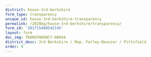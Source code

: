 ```yaml
---
district: house-3rd-berkshire
form_type: transparency
unique_id: house-3rd-berkshire-transparency
permalink: /2020bq/house-3rd-berkshire/transparency/
form_id: '201715460542145'
layout: form
doc_img: TRANSPARENCY-00044
district_desc: 3rd Berkshire / Rep. Farley-Bouvier / Pittsfield
order: 9
---
```

